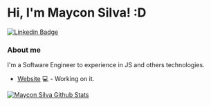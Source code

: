 # Hi, I'm Maycon Silva! :D

[![Linkedin Badge](https://img.shields.io/badge/-LinkedIn-blue?style=flat-square&logo=Linkedin&logoColor=white&link=https://www.linkedin.com/in/mayconsilvaa/)](https://www.linkedin.com/in/mayconsilvaa/)

### About me
I'm a Software Engineer to experience in JS and others technologies.

- [Website](https://codingnow.com.br/) 💻 - Working on it.


[![Maycon Silva Github Stats](https://github-readme-stats.vercel.app/api?username=mayconsilvaa&theme=dracula)](https://github.com/anuraghazra/github-readme-stats)
